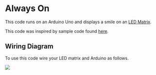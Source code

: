 # Always On

This code runs on an Arduino Uno and displays a smile on an [LED Matrix](https://www.creatroninc.com/product/16x16-led-matrix-board/).

This code was inspired by sample code found [here](https://www.creatroninc.com/download/16x16-LED-Matrix-Board-Demo-Code.zip).

## Wiring Diagram

To use this code wire your LED matrix and Arduino as follows.

<img src="./circuit.svg">